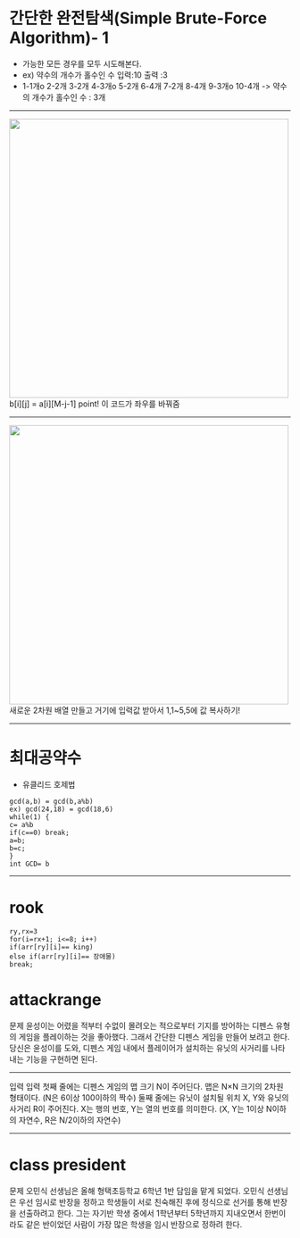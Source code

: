 # 간단한 완전탐색(Simple Brute-Force Algorithm)- 1
* 가능한 모든 경우를 모두 시도해본다.
* ex) 약수의 개수가 홀수인 수  입력:10 출력 :3
* 1-1개o 2-2개 3-2개 4-3개o 5-2개 6-4개 7-2개 8-4개 9-3개o 10-4개 -> 약수의 개수가 홀수인 수 : 3개

-----------------------------------------------------
<img width="500" src="https://user-images.githubusercontent.com/70589857/103610145-c2e35600-4f62-11eb-910c-59f3fd079be3.PNG">
 b[i][j] = a[i][M-j-1] point! 이 코드가 좌우를 바꿔줌
 
 -----------------------------------------------------
 <img width="500" src="https://user-images.githubusercontent.com/70589857/103618662-ae5b8980-4f73-11eb-8deb-9675d105f9b0.PNG">
새로운 2차원 배열 만들고 거기에 입력값 받아서 1,1~5,5에 값 복사하기! 

 -----------------------------------------------------
 # 최대공약수
 *  유클리드 호제법
 ```
gcd(a,b) = gcd(b,a%b)
ex) gcd(24,18) = gcd(18,6)
while(1) {
 c= a%b
 if(c==0) break;
 a=b;
 b=c;
}
int GCD= b
``` 
--------------------------------------------------------
# rook
```
ry,rx=3
for(i=rx+1; i<=8; i++)
if(arr[ry][i]== king)
else if(arr[ry][i]== 장애물)
break;
```
# attackrange
문제
윤성이는 어렸을 적부터 수없이 몰려오는 적으로부터 기지를 방어하는 디펜스 유형의 게임을 플레이하는 것을 좋아했다.
그래서 간단한 디펜스 게임을 만들어 보려고 한다.
당신은 윤성이를 도와, 디펜스 게임 내에서 플레이어가 설치하는 유닛의 사거리를 나타내는 기능을 구현하면 된다.  

---------------------------------------------------
입력
입력 첫째 줄에는 디펜스 게임의 맵 크기 N이 주어딘다. 맵은 N×N 크기의 2차원 형태이다. (N은 6이상 100이하의 짝수)
둘째 줄에는 유닛이 설치될 위치 X, Y와 유닛의 사거리 R이 주어진다. X는 행의 번호, Y는 열의 번호를 의미한다.
(X, Y는 1이상 N이하의 자연수, R은 N/2이하의 자연수)

---------------------------------------------------
# class president
문제
오민식 선생님은 올해 형택초등학교 6학년 1반 담임을 맡게 되었다. 
오민식 선생님은 우선 임시로 반장을 정하고 학생들이 서로 친숙해진 후에 정식으로 선거를 통해 반장을 선출하려고 한다. 
그는 자기반 학생 중에서 1학년부터 5학년까지 지내오면서 한번이라도 같은 반이었던 사람이 가장 많은 학생을 임시 반장으로 정하려 한다.
